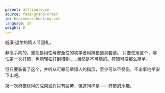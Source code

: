 ```yaml
---
parent: attribute.ce
source: fate-grand-order
id: beginners-hunting-set
language: zh
weight: 0
---
```


威廉·退尔的情人节回礼。

非高手向的，重视易用性与安全性的初学者用狩猎道具套装。
只要使用这个，哪怕第一次打猎，也能轻松打到猎物……当然是不可能的。狩猎可没那么简单。

但只要装备了这个，并听从可靠前辈猎人的指示，至少可以不受伤，不出事地平安下山吧。

第一次狩猎获得的成果或许只有疲劳，但这同样是——狩猎的乐趣。
